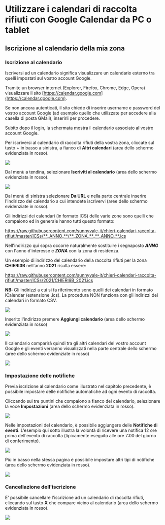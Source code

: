 # Utilizzare i calendari di raccolta rifiuti con Google Calendar da PC o tablet

## Iscrizione al calendario della mia zona

### Iscrizione al calendario

Iscriversi ad un calendario significa visualizzare un calendario esterno tra quelli impostati sul vostro account Google.

Tramite un browser internet (Explorer, Firefox, Chrome, Edge, Opera) visualizzare il sito [https://calendar.google.com](https://calendar.google.com).

Se non ancora autenticati, il sito chiede di inserire username e password del vostro account Google (ad esempio quello che utilizzate per accedere alla casella di posta GMail), inserirli per procedere.

Subito dopo il login, la schermata mostra il calendario associato al vostro account Google.

Per iscriversi al calendario di raccolta rifiuti della vostra zona, cliccate sul tasto **+** in basso a sinistra, a fianco di **Altri calendari** (area dello schermo evidenziata in rosso).

<kbd>
  <img src="img/0.png">
</kbd>

Dal menù a tendina, selezionare **Iscriviti al calendario** (area dello schermo evidenziata in rosso).

<kbd>
  <img src="img/1.png">
</kbd>

Dal menù di sinistra selezionare **Da URL** e nella parte centrale inserire l'indirizzo del calendario a cui intendete iscrivervi (aree dello schermo evidenziate in rosso).

Gli indirizzi dei calendari (in formato ICS) delle varie zone sono quelli che compaiono ed in generale hanno tutti questo formato:

https://raw.githubusercontent.com/sunnyvale-it/chieri-calendari-raccolta-rifiuti/master/ICSs/**_ANNO_**/**_ZONA_**_**_ANNO_**.ics

Nell'indirizzo qui sopra occorre naturalmente sostituire i segnaposto **_ANNO_** con l'anno d'interesse e **_ZONA_** con la zona di residenza.

Un esempio di indirizzo del calendario della raccolta rifiuti per la zona **CHIERI3B** nell'anno **2021** risulta essere:

https://raw.githubusercontent.com/sunnyvale-it/chieri-calendari-raccolta-rifiuti/master/ICSs/2021/CHIERI6B_2021.ics

**NB:** Gli indirizzi a cui si fa riferimento sono quelli dei calendari in formato iCalendar (estensione .ics). La procedura NON funziona con gli indirizzi dei calendari in formato CSV.

<kbd>
  <img src="img/2.png">
</kbd>

Inserito l'indirizzo premere **Aggiungi calendario** (area dello schermo evidenziata in rosso)

<kbd>
  <img src="img/3.png">
</kbd>

Il calendario comparirà quindi tra gli altri calendari del vostro account Google e gli eventi verranno visualizzati nella parte centrale dello schermo (aree dello schermo evidenziate in rosso)

<kbd>
  <img src="img/4.png">
</kbd>

### Impostazione delle notifiche

Previa iscrizione al calendario come illustrato nel capitolo precedente, è possibile impostare delle notifiche automatiche ad ogni evento di raccolta.

Cliccando sui tre puntini che compaiono a fianco del calendario, selezionare la voce **Impostazioni** (area dello schermo evidenziata in rosso).

<kbd>
  <img src="img/5.png">
</kbd>

Nelle impostazioni del calendario, è possibile aggiungere delle **Notifiche di eventi**. L'esempio qui sotto illustra la volontà di ricevere una notifica 12 ore prima dell'evento di raccolta (tipicamente eseguito alle ore 7:00 del giorno di conferimento).

<kbd>
  <img src="img/6.png">
</kbd>

Più in basso nella stessa pagina è possibile impostare altri tipi di notifiche (area dello schermo evidenziata in rosso).

<kbd>
  <img src="img/7.png">
</kbd>

### Cancellazione dell'iscrizione

E' possibile cancellare l'iscrizione ad un calendario di raccolta rifiuti, cliccando sul tasto **X** che compare vicino al calendario (area dello schermo evidenziata in rosso).

<kbd>
  <img src="img/8.png">
</kbd>
